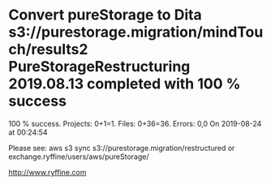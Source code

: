 # Convert pureStorage to Dita s3://purestorage.migration/mindTouch/results2 PureStorageRestructuring 2019.08.13 completed with 100 % success

100 % success. Projects: 0+1=1.  Files: 0+36=36. Errors: 0,0  On 2019-08-24 at 00:24:54



Please see: aws s3 sync s3://purestorage.migration/restructured or exchange.ryffine/users/aws/pureStorage/

http://www.ryffine.com
